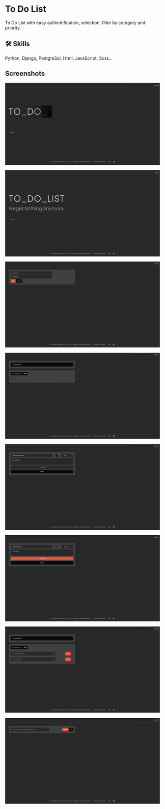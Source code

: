 
# To Do List

To Do List with easy authentification, selection, filter by category and priority.


## 🛠 Skills
Python, Django, PostgreSql, Html, JavaScript, Scss...


## Screenshots

![App Screenshot](https://raw.githubusercontent.com/romainniamor/DjangoToDoList/master/ToDoList/todo/screenshots/screen8.png)

![App Screenshot](https://raw.githubusercontent.com/romainniamor/DjangoToDoList/master/ToDoList/todo/screenshots/screen1.png)

![App Screenshot](https://raw.githubusercontent.com/romainniamor/DjangoToDoList/master/ToDoList/todo/screenshots/screen2.png)

![App Screenshot](https://raw.githubusercontent.com/romainniamor/DjangoToDoList/master/ToDoList/todo/screenshots/screen3.png)

![App Screenshot](https://raw.githubusercontent.com/romainniamor/DjangoToDoList/master/ToDoList/todo/screenshots/screen4.png)

![App Screenshot](https://raw.githubusercontent.com/romainniamor/DjangoToDoList/master/ToDoList/todo/screenshots/screen5.png)

![App Screenshot](https://raw.githubusercontent.com/romainniamor/DjangoToDoList/master/ToDoList/todo/screenshots/screen6.png)

![App Screenshot](https://raw.githubusercontent.com/romainniamor/DjangoToDoList/master/ToDoList/todo/screenshots/screen7.png)








